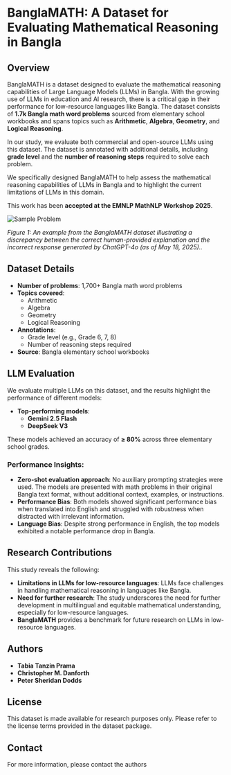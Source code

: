 # BanglaMATH: A Dataset for Evaluating Mathematical Reasoning in Bangla

## Overview

BanglaMATH is a dataset designed to evaluate the mathematical reasoning capabilities of Large Language Models (LLMs) in Bangla. With the growing use of LLMs in education and AI research, there is a critical gap in their performance for low-resource languages like Bangla. The dataset consists of **1.7k Bangla math word problems** sourced from elementary school workbooks and spans topics such as **Arithmetic**, **Algebra**, **Geometry**, and **Logical Reasoning**.

In our study, we evaluate both commercial and open-source LLMs using this dataset. The dataset is annotated with additional details, including **grade level** and the **number of reasoning steps** required to solve each problem.

We specifically designed BanglaMATH to help assess the mathematical reasoning capabilities of LLMs in Bangla and to highlight the current limitations of LLMs in this domain.

This work has been **accepted at the EMNLP MathNLP Workshop 2025**.

![Sample Problem](path_to_image/sample-image.png)

_Figure 1: An example from the BanglaMATH dataset illustrating a discrepancy between the correct human-provided
explanation and the incorrect response generated by ChatGPT-4o (as of May 18, 2025).._


## Dataset Details

- **Number of problems**: 1,700+ Bangla math word problems
- **Topics covered**:
  - Arithmetic
  - Algebra
  - Geometry
  - Logical Reasoning
- **Annotations**:
  - Grade level (e.g., Grade 6, 7, 8)
  - Number of reasoning steps required
- **Source**: Bangla elementary school workbooks

## LLM Evaluation

We evaluate multiple LLMs on this dataset, and the results highlight the performance of different models:

- **Top-performing models**:
  - **Gemini 2.5 Flash**
  - **DeepSeek V3**

These models achieved an accuracy of **≥ 80%** across three elementary school grades.

### Performance Insights:
- **Zero-shot evaluation approach**: No auxiliary prompting strategies were used. The models are presented with math problems in their original Bangla text format, without additional context, examples, or instructions.
- **Performance Bias**: Both models showed significant performance bias when translated into English and struggled with robustness when distracted with irrelevant information.
- **Language Bias**: Despite strong performance in English, the top models exhibited a notable performance drop in Bangla.

## Research Contributions

This study reveals the following:

- **Limitations in LLMs for low-resource languages**: LLMs face challenges in handling mathematical reasoning in languages like Bangla.
- **Need for further research**: The study underscores the need for further development in multilingual and equitable mathematical understanding, especially for low-resource languages.
- **BanglaMATH** provides a benchmark for future research on LLMs in low-resource languages.

## Authors

- **Tabia Tanzin Prama**  
- **Christopher M. Danforth**  
- **Peter Sheridan Dodds**



## License

This dataset is made available for research purposes only. Please refer to the license terms provided in the dataset package.

## Contact

For more information, please contact the authors
